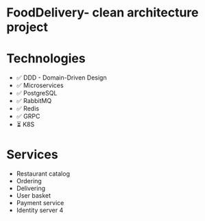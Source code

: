 # FoodDelivery- clean architecture project

# Technologies
- :white_check_mark: DDD - Domain-Driven Design
- :white_check_mark: Microservices
- :white_check_mark: PostgreSQL
- :white_check_mark: RabbitMQ
- :white_check_mark: Redis
- :white_check_mark: GRPC
- :hourglass_flowing_sand: K8S

# Services
- Restaurant catalog
- Ordering
- Delivering
- User basket
- Payment service
- Identity server 4
